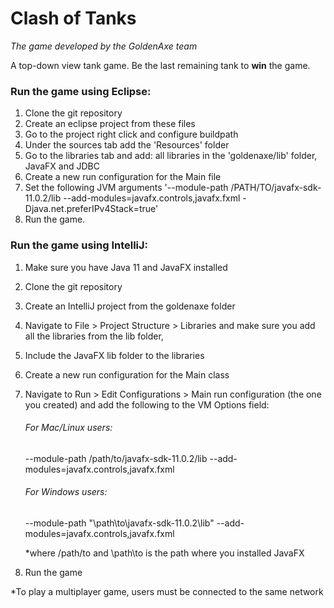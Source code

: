 
# Clash of Tanks
*The game developed by the GoldenAxe team*

A top-down view tank game. Be the last remaining tank to **win** the game.

### Run the game using Eclipse:
1.  Clone the git repository
2.  Create an eclipse project from these files
3.  Go to the project right click and configure buildpath
4.  Under the sources tab add the 'Resources' folder
5.  Go to the libraries tab and add: all libraries in the 'goldenaxe/lib' folder, JavaFX and JDBC
6.  Create a new run configuration for the Main file
7.  Set the following JVM arguments '--module-path /PATH/TO/javafx-sdk-11.0.2/lib --add-modules=javafx.controls,javafx.fxml -Djava.net.preferIPv4Stack=true'
8.  Run the game.

### Run the game using IntelliJ:
1. Make sure you have Java 11 and JavaFX installed
2. Clone the git repository
3. Create an IntelliJ project from the goldenaxe folder
4. Navigate to File > Project Structure > Libraries and 
make sure you add all the libraries from the lib folder,
5. Include the JavaFX lib folder to the libraries
6. Create a new run configuration for the Main class
7. Navigate to Run  > Edit Configurations > Main run configuration (the one you created)
and add the following to the VM Options field:

    ###### For Mac/Linux users:
    --module-path /path/to/javafx-sdk-11.0.2/lib --add-modules=javafx.controls,javafx.fxml
    ###### For Windows users: 
    --module-path "\path\to\javafx-sdk-11.0.2\lib" --add-modules=javafx.controls,javafx.fxml
    
    *where /path/to and \path\to is the path where you installed JavaFX
    
8. Run the game

*To play a multiplayer game, users must be connected to the same network